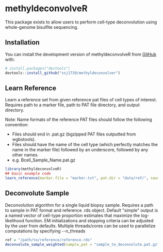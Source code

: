 
<!-- README.md is generated from README.Rmd. Please edit that file -->

# methyldeconvolveR

<!-- badges: start -->
<!-- badges: end -->

This package exists to allow users to perform cell-type deconvolution
using whole-genome bisulfite sequencing.

## Installation

You can install the development version of methyldeconvolveR from
[GitHub](https://github.com/) with:

``` r
# install.packages("devtools")
devtools::install_github("ssj1739/methyldeconvolver")
```

## Learn Reference

Learn a reference set from given reference pat files of cell types of interest. Requires path to a marker file, path to PAT file directory, and output directory.

Note: Name formats of the reference PAT files should follow the following convention:
  - Files should end in .pat.gz (bgzipped PAT files outputted from wgbstools).
  - Files should have the name of the cell type (which perfectly matches the name in the marker file)
    followed by an underscore, followed by any other names.
  - e.g. Bcell_Sample_Name.pat.gz

``` r
library(methyldeconvolveR)
## basic example code
learn_reference(marker.file = "marker.txt", pat.dir = "data/ref/", save.output = "reference.rds")
```

## Deconvolute Sample
Deconvolution algorithm for a single liquid biopsy sample. Requires a path to sample in PAT format and reference .rds object.
Default "simple" output is a named vector of cell-type proportion estimates that maximize the log-likelihood function.
EM initializations and stopping criteria can be adjusted by the user from defaults.
Multiple threads/cores can be used to parallelize computations by specifying --n_threads

``` r
ref = "/path/to/reference/reference.rds"
deconvolute_sample_weighted(sample_pat = "sample_to_deconvolute.pat.gz", reference = ref)
```


